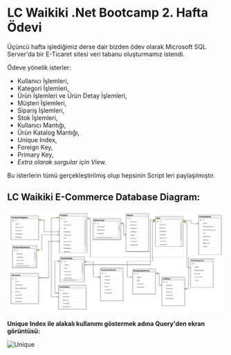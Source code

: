 # LC Waikiki .Net Bootcamp 2. Hafta Ödevi

Üçüncü hafta işlediğimiz derse dair bizden ödev olarak Microsoft SQL Server'da bir E-Ticaret sitesi veri tabanu oluşturmamız istendi.

Ödeve yönelik isterler:
* Kullanıcı İşlemleri,
* Kategori İşlemleri,
* Ürün İşlemleri ve Ürün Detay İşlemleri,
* Müşteri İşlemleri,
* Sipariş İşlemleri,
* Stok İşlemleri,
* Kullanıcı Mantığı,
* Ürün Katalog Mantığı,
* Unique Index,
* Foreign Key,
* Primary Key,
* *Extra olarak sorgular için View.*

Bu isterlerin tümü gerçekleştirilmiş olup hepsinin Script leri paylaşılmıştır.

## LC Waikiki E-Commerce Database Diagram:

![Diagram](https://github.com/179-LCWaikiki-Net-Bootcamp/UgurSabirer-Week3/blob/master/LCWaikikiECommerceDBDiagram.png)

**Unique Index ile alakalı kullanımı göstermek adına Query'den ekran görüntüsü:**

![Unique](https://user-images.githubusercontent.com/62643473/167013742-741da8d3-8b44-4128-8565-0643653166c7.png)
